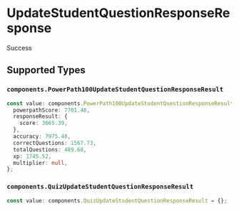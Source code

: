 # UpdateStudentQuestionResponseResponse

Success


## Supported Types

### `components.PowerPath100UpdateStudentQuestionResponseResult`

```typescript
const value: components.PowerPath100UpdateStudentQuestionResponseResult = {
  powerpathScore: 7701.48,
  responseResult: {
    score: 3665.39,
  },
  accuracy: 7975.48,
  correctQuestions: 1567.73,
  totalQuestions: 489.68,
  xp: 1745.52,
  multiplier: null,
};
```

### `components.QuizUpdateStudentQuestionResponseResult`

```typescript
const value: components.QuizUpdateStudentQuestionResponseResult = {};
```

